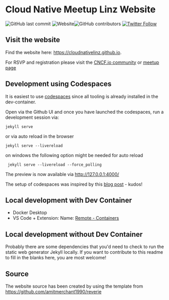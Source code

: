 # Cloud Native Meetup Linz Website

![GitHub last commit](https://img.shields.io/github/last-commit/cloudnativelinz/cloudnativelinz.github.io?label=updated)
![Website](https://img.shields.io/website?url=https%3A%2F%2Fcloudnativelinz.github.io)![GitHub contributors](https://img.shields.io/github/contributors/cloudnativelinz/cloudnativelinz.github.io)
[![Twitter Follow](https://img.shields.io/twitter/follow/cloudnativelinz?style=social)](https://twitter.com/cloudnativelinz)

## Visit the website

Find the website here: https://cloudnativelinz.github.io.

For RSVP and registration please visit the [CNCF.io community](https://community.cncf.io/linz/) or [meetup page](https://www.meetup.com/Cloud-Native-Linz/)

## Development using Codespaces

It is easiest to use [codespaces](https://github.com/features/codespaces) since all tooling is already installed in the dev-container.

Open via the Github UI and once you have launched the codespaces, run a development session via:

```
jekyll serve
```
or via auto reload in the browser
```
jekyll serve --livereload
```
on windows the following option might be needed for auto reload
```
 jekyll serve --livereload --force_polling
```

The preview is now available via http://127.0.0.1:4000/

The setup of codespaces was inspired by this [blog post](https://garethbrown.net/2022/07/01/maintaining-a-blog-with-jekyll-github-pages-codespaces) - kudos!

## Local development with Dev Container

- Docker Desktop
- VS Code + Extension: Name: [Remote - Containers](https://marketplace.visualstudio.com/items?itemName=ms-vscode-remote.remote-containers)


## Local development without Dev Container

Probably there are some dependencies that you'd need to check to run the static web generator Jekyll locally. If you want to contribute to this readme to fill in the blanks here, you are most welcome!

## Source

The website source has been created by using the template from 
https://github.com/amitmerchant1990/reverie

